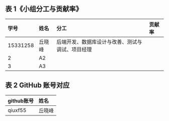 ## 表 1《小组分工与贡献率》

|学号|姓名|分工|贡献率
|:-|:-|:-|:-|
|15331258|丘晓峰|后端开发、数据库设计与改善、测试与调试、项目经理|
|2|A2|
|3|A3|

## 表 2 GitHub 账号对应
|github账号|姓名|
|:-|:-|
|qiuxf55|丘晓峰|
